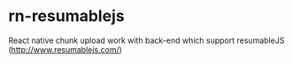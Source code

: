 # rn-resumablejs
React native chunk upload work with back-end which support resumableJS (http://www.resumablejs.com/)
